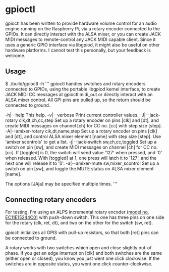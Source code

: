 # gpioctl

gpioctl has been written to provide hardware volume control for an audio
engine running on the Raspberry Pi, via a rotary encoder connected to the
GPIOs. It can directly interact with the ALSA mixer, or you can create JACK
MIDI messages to remote-control any JACK MIDI capable client.
Since it uses a generic GPIO interface via libgpiod, it might also be useful on
other hardware platforms. I cannot test this personally, but your feedback
is welcome. 

## Usage

$ ./build/gpioctl -h
'''
gpioctl handles switches and rotary encoders connected to GPIOs, using
the portable libgpiod kernel interface, to create JACK MIDI CC messages
at gpioctl:midi_out or directly interact with an ALSA mixer control.
All GPI pins are pulled up, so the return should be connected to ground.

-h|--help      This help.
-v|--verbose   Print current controller values.
-J|--jack-rotary clk,dt,ch,cc,step
               Set up a rotary encoder on pins [clk] and [dt], and create MIDI
               messages on channel [ch] for CC no. [cc] with step size [step].
-A|--amixer-rotary clk,dt,name,step
               Set up a rotary encoder on pins [clk] and [dt], and control
               ALSA mixer element [name] with step size [step].
               Use 'amixer scontrols' to get a list.
-j|--jack-switch sw,ch,cc,toggled
               Set up a switch on pin [sw], and create MIDI messages on channel
               [ch] for CC no. [cc]. If [toggled] is 0, the switch will send
               value '127' when pressed, and '0' when released. With [toggled]
               at 1, one press will latch it to '127', and the next one will
               release it to '0'.
-a|--amixer-mute sw,mixer_scontrol
               Set up a switch on pin [sw], and toggle the MUTE status on ALSA
               mixer element [name].

The options [JAja] may be specified multiple times.
'''

## Connecting rotary encoders

For testing, I'm using an ALPS incremental rotary encoder [(model no. 
EC11E15244C0)](https://nl.farnell.com/webapp/wcs/stores/servlet/ProductDisplay?urlRequestType=Base&catalogId=10001&langId=31&storeId=10168&partNumber=1520806)
with push-down switch. This one has three pins on one side for the rotary
(clk, ret, dt), and two on the other for the switch (sw, ret).

gpioctl initializes all GPIS with pull-up resistors, so that both [ret] pins
can be connected to ground.

A rotary works with two switches which open and close slightly out-of-phase.
If you get an edge interrupt on [clk] and both switches are the same (either
open or closed), you know you just went one click clockwise.
If the switches are in opposite states, you went one click
counter-clockwise.